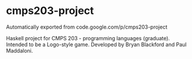 # cmps203-project
Automatically exported from code.google.com/p/cmps203-project

Haskell project for CMPS 203 - programming languages (graduate). Intended to be a Logo-style game.
Developed by Bryan Blackford and Paul Maddaloni.
